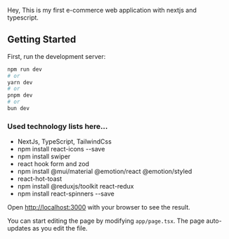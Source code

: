 Hey, This is my first e-commerce web application with nextjs and typescript.

## Getting Started

First, run the development server:

```bash
npm run dev
# or
yarn dev
# or
pnpm dev
# or
bun dev
```
### Used technology lists here...
* NextJs, TypeScript, TailwindCss
* npm install react-icons --save
* npm install swiper
* react hook form and zod
* npm install @mui/material @emotion/react @emotion/styled
* react-hot-toast
* npm install @reduxjs/toolkit react-redux
* npm install react-spinners --save


Open [http://localhost:3000](http://localhost:3000) with your browser to see the result.

You can start editing the page by modifying `app/page.tsx`. The page auto-updates as you edit the file.
